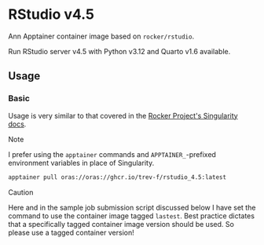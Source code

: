 # RStudio v4.5

Ann Apptainer container image based on `rocker/rstudio`.

Run RStudio server v4.5 with Python v3.12 and Quarto v1.6 available.

## Usage

### Basic

Usage is very similar to that covered in the [Rocker Project's Singularity docs](https://rocker-project.org/use/singularity.html).

> [!NOTE]  
> I prefer using the `apptainer` commands and `APPTAINER_`-prefixed environment variables in place of Singularity.

```bash
apptainer pull oras://oras://ghcr.io/trev-f/rstudio_4.5:latest
```

> [!CAUTION]  
> Here and in the sample job submission script discussed below I have set the command to use the container image tagged `lastest`.
> Best practice dictates that a specifically tagged container image version should be used.
> So please use a tagged container version!
